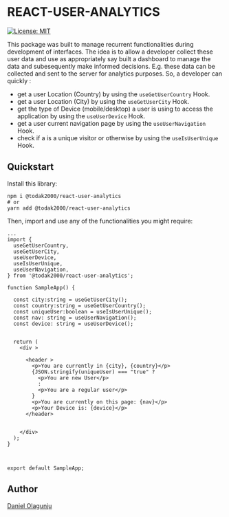 # REACT-USER-ANALYTICS

[![License: MIT](https://img.shields.io/badge/License-MIT-green.svg)](https://opensource.org/licenses/MIT)

This package was built to manage recurrent functionalities during development of interfaces. The idea is to allow a developer collect these user data and use as appropriately say built a dashboard to manage the data and subesequently make informed decisions. E.g. these data can be collected and sent to the server for analytics purposes. So, a developer can quickly :

- get a user Location (Country) by using the `useGetUserCountry` Hook.
- get a user Location (City) by using the `useGetUserCity` Hook.
- get the type of Device (mobile/desktop) a user is using to access the application by using the `useUserDevice` Hook.
- get a user current navigation page by using the `useUserNavigation` Hook.
- check if a is a unique visitor or otherwise by using the `useIsUserUnique` Hook.

## Quickstart

Install this library:

```
npm i @todak2000/react-user-analytics
# or
yarn add @todak2000/react-user-analytics
```

Then, import and use any of the functionalities you might require:

```
...
import {
  useGetUserCountry,
  useGetUserCity,
  useUserDevice,
  useIsUserUnique,
  useUserNavigation,
} from '@todak2000/react-user-analytics';

function SampleApp() {

  const city:string = useGetUserCity();
  const country:string = useGetUserCountry();
  const uniqueUser:boolean = useIsUserUnique();
  const nav: string = useUserNavigation();
  const device: string = useUserDevice();


  return (
    <div >

      <header >
        <p>You are currently in {city}, {country}</p>
        {JSON.stringify(uniqueUser) === "true" ?
          <p>You are new User</p>
          :
          <p>You are a regular user</p>
        }
        <p>You are currently on this page: {nav}</p>
        <p>Your Device is: {device}</p>
      </header>


    </div>
  );
}



export default SampleApp;
```

## Author

[Daniel Olagunju](https://github.com/todak2000)
